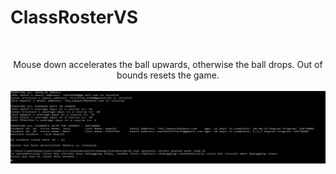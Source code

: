 <h1> ClassRosterVS </h1><br>
<p align="center">
  Mouse down accelerates the ball upwards, otherwise the ball drops. Out of bounds resets the game.
  <br><br>
  <kbd>
    <img src="Images/DebugOutput.png" width="1500">
  </kbd>
</p>
